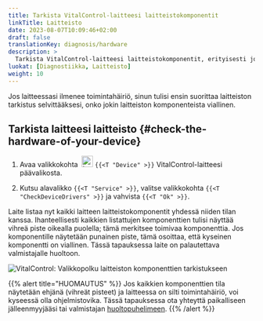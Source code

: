 ```yaml
---
title: Tarkista VitalControl-laitteesi laitteistokomponentit
linkTitle: Laitteisto
date: 2023-08-07T10:09:46+02:00
draft: false
translationKey: diagnosis/hardware
description: >
  Tarkista VitalControl-laitteesi laitteistokomponentit, erityisesti jos epäilet laitteistovikaa.
luokat: [Diagnostiikka, Laitteisto]
weight: 10
---
```

Jos laitteessasi ilmenee toimintahäiriö, sinun tulisi ensin suorittaa laitteiston tarkistus selvittääksesi, onko jokin laitteiston komponenteista viallinen.

## Tarkista laitteesi laitteisto {#check-the-hardware-of-your-device}

1. Avaa valikkokohta &nbsp;<img src="/icons/device.svg" width="23" align="bottom" alt="Laite" /> `{{<T "Device" >}}` VitalControl-laitteesi päävalikosta.

1. Kutsu alavalikko `{{<T "Service" >}}`, valitse valikkokohta `{{<T "CheckDeviceDrivers" >}}` ja vahvista `{{<T "Ok" >}}`.

Laite listaa nyt kaikki laitteen laitteistokomponentit yhdessä niiden tilan kanssa. Ihanteellisesti kaikkien listattujen komponenttien tulisi näyttää vihreä piste oikealla puolella; tämä merkitsee toimivaa komponenttia. Jos komponentille näytetään punainen piste, tämä osoittaa, että kyseinen komponentti on viallinen. Tässä tapauksessa laite on palautettava valmistajalle huoltoon.

   ![VitalControl: Valikkopolku laitteiston komponenttien tarkistukseen](../images/device-check.png "Laitteiston tarkistus")

{{% alert title="HUOMAUTUS" %}}
Jos kaikkien komponenttien tila näytetään ehjänä (vihreät pisteet) ja laitteessa on silti toimintahäiriö, voi kyseessä olla ohjelmistovika. Tässä tapauksessa ota yhteyttä paikalliseen jälleenmyyjääsi tai valmistajan [huoltopuhelimeen](https://www.urbanonline.de/en/contact).
{{% /alert %}}
